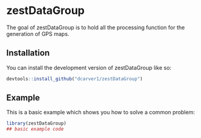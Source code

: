 
# zestDataGroup

<!-- badges: start -->
<!-- badges: end -->

The goal of zestDataGroup is to hold all the processing function for the generation of GPS maps.

## Installation

You can install the development version of zestDataGroup like so:

``` r
devtools::install_github("dcarver1/zestDataGroup")
```

## Example

This is a basic example which shows you how to solve a common problem:

``` r
library(zestDataGroup)
## basic example code
```

